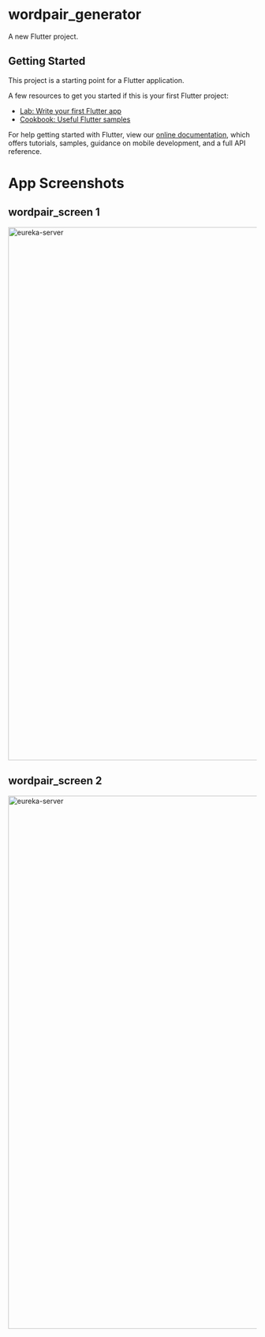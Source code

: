 # wordpair_generator

A new Flutter project.

## Getting Started

This project is a starting point for a Flutter application.

A few resources to get you started if this is your first Flutter project:

- [Lab: Write your first Flutter app](https://flutter.dev/docs/get-started/codelab)
- [Cookbook: Useful Flutter samples](https://flutter.dev/docs/cookbook)

For help getting started with Flutter, view our
[online documentation](https://flutter.dev/docs), which offers tutorials,
samples, guidance on mobile development, and a full API reference.

# App Screenshots 
## wordpair_screen 1
<img src="https://user-images.githubusercontent.com/15704695/70851008-696f3b80-1eb6-11ea-9ddf-4868f9fa699b.png" width="1080" alt="eureka-server" />

## wordpair_screen 2
<img src="https://user-images.githubusercontent.com/15704695/70851065-d7b3fe00-1eb6-11ea-8735-99965c78f470.png" width="1080" alt="eureka-server" />
